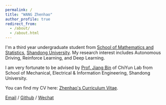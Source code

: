 ```yaml
---
permalink: /
title: "WANG Zhenhao"
author_profile: true
redirect_from: 
  - /about/
  - /about.html
---
```


I'm a third year undergraduate student from [School of Mathematics and Statistics](https://math.wh.sdu.edu.cn/), [Shandong University](https://www.sdu.edu.cn/index.htm). My research interest includes Autonomous Driving, Reinforce Learning, and Deep Learning.

I am very fortunate to be advised by [Prof. Jiang Bin](https://faculty.sdu.edu.cn/jiangbin) of ChiYun Lab from School of Mechanical, Electrical & Information Engineering, Shandong University.

You can find my CV here: [Zhenhao's Curriculum Vitae](../assets/Curriculum_Vitae.pdf).

[Email](wangzhenhao12@outlook.com) / [Github](https://github.com/Zhenhaooo) / [Wechat](../images/WeChat.png)